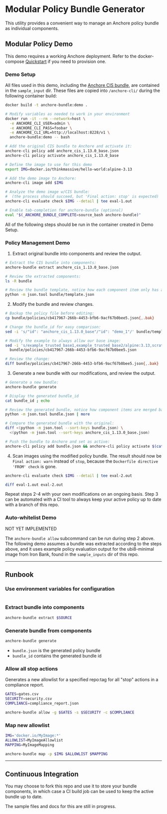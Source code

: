 # Modular Policy Bundle Generator

This utility provides a convenient way to manage an Anchore policy bundle as individual components. 

## Modular Policy Demo

This demo requires a working Anchore deployment. Refer to the docker-compose [Quickstart](https://docs.anchore.com/current/docs/quickstart/) if you need to provision one.

### Demo Setup
All files used in this demo, including the [Anchore CIS bundle](https://github.com/anchore/hub/blob/master/sources/bundles/anchore_cis_1.13.0_base.json), are contained in the `sample_input` dir. These files are copied into `/anchore-cli/` during the following container build:
```bash
docker build -t anchore-bundle:demo .

# Modify variables as needed to work in your environment
docker run -it --rm --network=host \
  -e ANCHORE_CLI_USER=admin \
  -e ANCHORE_CLI_PASS=foobar \
  -e ANCHORE_CLI_URL=http://localhost:8228/v1 \
  anchore-bundle:demo -- bash

# Add the original CIS bundle to Anchore and activate it:
anchore-cli policy add anchore_cis_1.13.0_base.json
anchore-cli policy activate anchore_cis_1.13.0_base

# Define the image to use for this demo
export IMG=docker.io/thinkmassive/hello-world:alpine-3.13

# Add the demo image to Anchore:
anchore-cli image add $IMG

# Analyze the demo image w/CIS bundle:
#  (the process should succeed, but 'Final action: stop' is expected)
anchore-cli evaluate check $IMG --detail | tee eval-1.out

# Enable tab-completion for anchore-bundle (optional)
eval "$(_ANCHORE_BUNDLE_COMPLETE=source_bash anchore-bundle)"
```

All of the following steps should be run in the container created in Demo Setup.

### Policy Management Demo

1. Extract original bundle into components and review the output.

```bash
# Extract the CIS bundle into components:
anchore-bundle extract anchore_cis_1.13.0_base.json

# Review the extracted components:
ls -R bundle

# Review the bundle template, notice how each component item only has an id field:
python -m json.tool bundle/template.json
```

2. Modify the bundle and review changes.

```bash
# Backup the policy file before editing:
cp bundle/policies/cb417967-266b-4453-bfb6-9acf67b0bee5.json{,.bak}

# Change the bundle_id for easy comparison:
sed -i 's/"id": "anchore_cis_1.13.0_base"/"id": "demo_1"/' bundle/template.json

# Modify the example to always allow our base image:
sed -i 's/example_trusted_base1,example_trusted_base2/alpine:3.13,scratch/' \
  bundle/policies/cb417967-266b-4453-bfb6-9acf67b0bee5.json

# Review the change:
diff bundle/policies/cb417967-266b-4453-bfb6-9acf67b0bee5.json{,.bak}
```

3. Generate a new bundle with our modifications, and review the output.

```bash
# Generate a new bundle:
anchore-bundle generate

# Display the generated bundle_id
cat bundle_id ; echo

# Review the generated bundle, notice how component items are merged back into the template:
python -m json.tool bundle.json | more

# Compare the generated bundle with the original:
diff <(python -m json.tool --sort-keys bundle.json) \
  <(python -m json.tool --sort-keys anchore_cis_1.13.0_base.json)

# Push the bundle to Anchore and set as active:
anchore-cli policy add bundle.json && anchore-cli policy activate $(cat bundle_id)
```

4. Scan images using the modified policy bundle. The result should now be `Final action: warn` instead of `stop`, because the `Dockerfile directive 'FROM' check` is gone.

```bash
anchore-cli evaluate check $IMG --detail | tee eval-2.out

diff eval-1.out eval-2.out
```

Repeat steps 2-4 with your own modifications on an ongoing basis. Step 3 can be automated with a CI tool to always keep your active policy up to date with a branch of this repo.

### Auto-whitelist Demo

NOT YET IMPLEMENTED

The `anchore-bundle allow` subcommand can be run during step 2 above. The following demo assumes a bundle was extracted according to the steps above, and it uses example policy evaluation output for the ubi8-minimal image from Iron Bank, found in the `sample_inputs` dir of this repo.

---

## Runbook

### Use environment variables for configuration
```bash
```

### Extract bundle into components

```bash
anchore-bundle extract $SOURCE
```

### Generate bundle from components

```bash
anchore-bundle generate
```

  - `bundle.json` is the generated policy bundle
  - `bundle_id` contains the generated bundle id

### Allow all stop actions

Generates a new allowlist for a specified repo:tag for all "stop" actions in a compliance report.

```bash
GATES=gates.csv
SECURITY=security.csv
COMPLIANCE=compliance_report.json

anchore-bundle allow -g $GATES -s $SECURITY -c $COMPLIANCE
```

### Map new allowlist 
```bash
IMG='docker.io/MyImage:*'
ALLOWLIST=MyImageAllowlist
MAPPING=MyImageMapping

anchore-bundle map -p $IMG $ALLOWLIST $MAPPING
```

---

## Continuous Integration

You may choose to fork this repo and use it to store your bundle components, in which case a CI build job can be used to keep the active bundle up to date.

The sample files and docs for this are still in progress.

